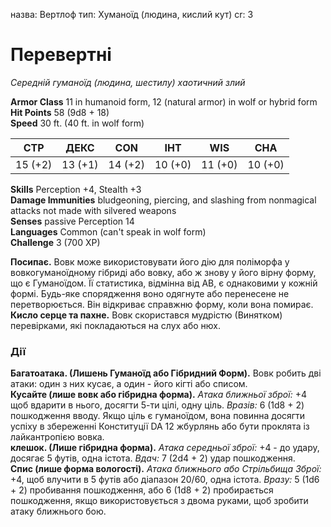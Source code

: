 назва: Вертлоф тип: Хуманоїд (людина, кислий кут) cr: 3

# Перевертні
_Середній гуманоїд (людина, шестилу) хаотичний злий_

**Armor Class** 11 in humanoid form, 12 (natural armor) in wolf or hybrid form    
**Hit Points** 58 (9d8 + 18)    
**Speed** 30 ft. (40 ft. in wolf form)

| СТР     | ДЕКС    | CON     | ІНТ     | WIS     | CHA     |
| ------- | ------- | ------- | ------- | ------- | ------- |
| 15 (+2) | 13 (+1) | 14 (+2) | 10 (+0) | 11 (+0) | 10 (+0) |

**Skills** Perception +4, Stealth +3    
**Damage Immunities** bludgeoning, piercing, and slashing from nonmagical attacks not made with silvered weapons    
**Senses** passive Perception 14    
**Languages** Common (can't speak in wolf form)    
**Challenge** 3 (700 XP)

**Посипає.** Вовк може використовувати його дію для поліморфа у вовкогуманоїдному гібриді або вовку, або ж знову у його вірну форму, що є Гуманоїдом. Її статистика, відмінна від АВ, є однаковими у кожній формі. Будь-яке спорядження воно одягнуте або перенесене не перетворюється. Він відкриває справжню форму, коли вона помирає.    
**Кисло серце та пахне.** Вовк скористався мудрістю (Винятком) перевірками, які покладаються на слух або нюх.

### Дії
**Багатоатака. (Лишень Гуманоїд або Гібридний Форм).** Вовк робить дві атаки: один з них кусає, а один - його кігті або списом.    
**Кусайте (лише вовк або гібридна форма).** _Атака ближньої зброї:_ +4 щоб вдарити в нього, досягти 5-ти цілі, одну ціль. _Вразів:_ 6 (1d8 + 2) пошкодження вводу. Якщо ціль є гуманоїдом, вона повинна досягти успіху в збереженні Конституції DA 12 жбурлянь або бути проклята із лайкантропією вовка.    
**клешок. (Лише гібридна форма).** _Атака середньої зброї:_ +4 - до удару, досягає 5 футів, одна істота. _Вдач:_ 7 (2d4 + 2) удар пошкодження.    
**Спис (лише форма вологості).** _Атака ближнього або _Стрільбища Зброї:__ +4, щоб влучити в 5 футів або діапазон 20/60, одна істота. _Вразу:_ 5 (1d6 + 2) пробивання пошкодження, або 6 (1d8 + 2) пробирається пошкодження, якщо використовується з двома руками, щоб зробити атаку ближнього бою.